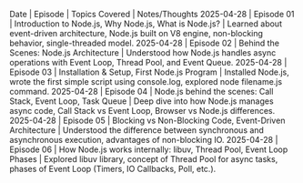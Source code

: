 Date | Episode | Topics Covered | Notes/Thoughts
2025-04-28 | Episode 01 | Introduction to Node.js, Why Node.js, What is Node.js? | Learned about event-driven architecture, Node.js built on V8 engine, non-blocking behavior, single-threaded model.
2025-04-28 | Episode 02 | Behind the Scenes: Node.js Architecture | Understood how Node.js handles async operations with Event Loop, Thread Pool, and Event Queue.
2025-04-28 | Episode 03 | Installation & Setup, First Node.js Program | Installed Node.js, wrote the first simple script using console.log, explored node filename.js command.
2025-04-28 | Episode 04 | Node.js behind the scenes: Call Stack, Event Loop, Task Queue | Deep dive into how Node.js manages async code, Call Stack vs Event Loop, Browser vs Node.js differences.
2025-04-28 | Episode 05 | Blocking vs Non-Blocking Code, Event-Driven Architecture | Understood the difference between synchronous and asynchronous execution, advantages of non-blocking IO.
2025-04-28 | Episode 06 | How Node.js works internally: libuv, Thread Pool, Event Loop Phases | Explored libuv library, concept of Thread Pool for async tasks, phases of Event Loop (Timers, IO Callbacks, Poll, etc.).
